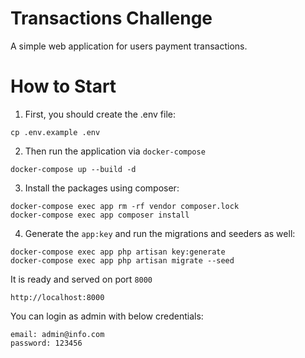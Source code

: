 
# Transactions Challenge
A simple web application for users payment transactions.

# How to Start
1. First, you should create the .env file:
```  
cp .env.example .env  
```  
2. Then run the application via `docker-compose`
```
docker-compose up --build -d
```
3.  Install the packages using composer:
```
docker-compose exec app rm -rf vendor composer.lock
docker-compose exec app composer install
```
4. Generate the  `app:key` and run the migrations and seeders as well:
```
docker-compose exec app php artisan key:generate
docker-compose exec app php artisan migrate --seed
```
It is ready and served on port `8000`
```
http://localhost:8000
```

You can login as admin with below credentials:

```
email: admin@info.com
password: 123456
```
